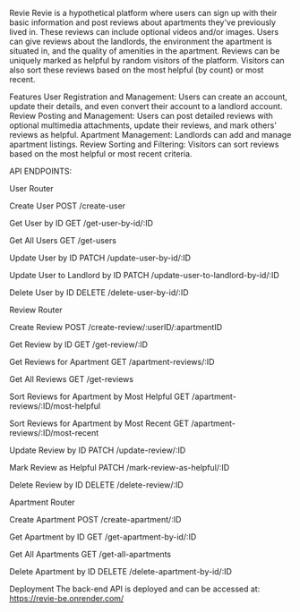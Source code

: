 Revie
Revie is a hypothetical platform where users can sign up with their basic information and post reviews about apartments they've previously lived in. These reviews can include optional videos and/or images. Users can give reviews about the landlords, the environment the apartment is situated in, and the quality of amenities in the apartment. Reviews can be uniquely marked as helpful by random visitors of the platform. Visitors can also sort these reviews based on the most helpful (by count) or most recent.

Features
User Registration and Management: Users can create an account, update their details, and even convert their account to a landlord account.
Review Posting and Management: Users can post detailed reviews with optional multimedia attachments, update their reviews, and mark others' reviews as helpful.
Apartment Management: Landlords can add and manage apartment listings.
Review Sorting and Filtering: Visitors can sort reviews based on the most helpful or most recent criteria.

API ENDPOINTS:

User Router

Create User
POST /create-user

Get User by ID
GET /get-user-by-id/:ID

Get All Users
GET /get-users

Update User by ID
PATCH /update-user-by-id/:ID

Update User to Landlord by ID
PATCH /update-user-to-landlord-by-id/:ID

Delete User by ID
DELETE /delete-user-by-id/:ID

Review Router

Create Review
POST /create-review/:userID/:apartmentID

Get Review by ID
GET /get-review/:ID

Get Reviews for Apartment
GET /apartment-reviews/:ID

Get All Reviews
GET /get-reviews

Sort Reviews for Apartment by Most Helpful
GET /apartment-reviews/:ID/most-helpful

Sort Reviews for Apartment by Most Recent
GET /apartment-reviews/:ID/most-recent

Update Review by ID
PATCH /update-review/:ID

Mark Review as Helpful
PATCH /mark-review-as-helpful/:ID

Delete Review by ID
DELETE /delete-review/:ID

Apartment Router

Create Apartment
POST /create-apartment/:ID

Get Apartment by ID
GET /get-apartment-by-id/:ID

Get All Apartments
GET /get-all-apartments

Delete Apartment by ID
DELETE /delete-apartment-by-id/:ID

Deployment
The back-end API is deployed and can be accessed at:
https://revie-be.onrender.com/
